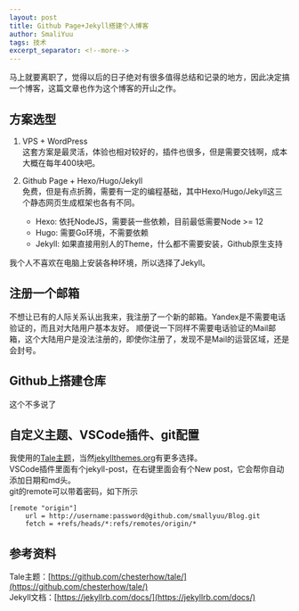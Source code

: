 ```yaml
---
layout: post
title: Github Page+Jekyll搭建个人博客
author: SmaliYuu
tags: 技术
excerpt_separator: <!--more-->
---
```


马上就要离职了，觉得以后的日子绝对有很多值得总结和记录的地方，因此决定搞一个博客，这篇文章也作为这个博客的开山之作。

<!--more-->

## 方案选型
1. VPS + WordPress  
这套方案是最灵活，体验也相对较好的，插件也很多，但是需要交钱啊，成本大概在每年400块吧。

2. Github Page + Hexo/Hugo/Jekyll  
免费，但是有点折腾，需要有一定的编程基础，其中Hexo/Hugo/Jekyll这三个静态网页生成框架也各有不同。  
    * Hexo: 依托NodeJS，需要装一些依赖，目前最低需要Node >= 12
    * Hugo: 需要Go环境，不需要依赖
    * Jekyll: 如果直接用别人的Theme，什么都不需要安装，Github原生支持
  
我个人不喜欢在电脑上安装各种环境，所以选择了Jekyll。


## 注册一个邮箱
不想让已有的人际关系认出我来，我注册了一个新的邮箱。Yandex是不需要电话验证的，而且对大陆用户基本友好。
顺便说一下同样不需要电话验证的Mail邮箱，这个大陆用户是没法注册的，即使你注册了，发现不是Mail的运营区域，还是会封号。


## Github上搭建仓库
这个不多说了


## 自定义主题、VSCode插件、git配置
我使用的[Tale主题](https://github.com/chesterhow/tale/)，当然[jekyllthemes.org](http://jekyllthemes.org/)有更多选择。  
VSCode插件里面有个jekyll-post，在右键里面会有个New post，它会帮你自动添加日期和md头。  
git的remote可以带着密码，如下所示
```
[remote "origin"]
	url = http://username:password@github.com/smallyuu/Blog.git
	fetch = +refs/heads/*:refs/remotes/origin/*
```


## 参考资料
Tale主题：[https://github.com/chesterhow/tale/](https://github.com/chesterhow/tale/)  
Jekyll文档：[https://jekyllrb.com/docs/](https://jekyllrb.com/docs/)